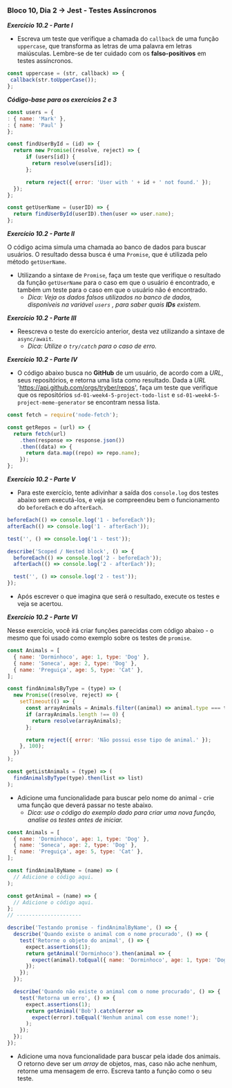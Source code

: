### Bloco 10, Dia 2 -> Jest - Testes Assíncronos

_**Exercício 10.2 - Parte I**_

 - Escreva um teste que verifique a chamada do `callback` de uma função `uppercase`, que transforma as letras de uma palavra em letras maiúsculas. Lembre-se de ter cuidado com os **falso-positivos** em testes assíncronos.

```javascript
const uppercase = (str, callback) => {
 callback(str.toUpperCase());
};
```


_**Código-base para os exercícios 2 e 3**_
```javascript
const users = {
: { name: 'Mark' },
: { name: 'Paul' }
};

const findUserById = (id) => {
  return new Promise((resolve, reject) => {
      if (users[id]) {
        return resolve(users[id]);
      };

      return reject({ error: 'User with ' + id + ' not found.' });
  });
};

const getUserName = (userID) => {
  return findUserById(userID).then(user => user.name);
};
```

_**Exercício 10.2 - Parte II**_

O código acima simula uma chamada ao banco de dados para buscar usuários. O resultado dessa busca é uma `Promise`, que é utilizada pelo método `getUserName`.

 - Utilizando a sintaxe de `Promise`, faça um teste que verifique o resultado da função `getUserName` para o caso em que o usuário é encontrado, e também um teste para o caso em que o usuário não é encontrado.
     - _Dica: Veja os dados falsos utilizados no banco de dados, disponíveis na variável `users` , para saber quais **IDs** existem._


_**Exercício 10.2 - Parte III**_

 - Reescreva o teste do exercício anterior, desta vez utilizando a sintaxe de `async/await`.
     - _Dica: Utilize o `try/catch` para o caso de erro._


_**Exercício 10.2 - Parte IV**_

 - O código abaixo busca no **GitHub** de um usuário, de acordo com a _URL_, seus repositórios, e retorna uma lista como resultado. Dada a _URL_ 'https://api.github.com/orgs/tryber/repos', faça um teste que verifique que os repositórios `sd-01-week4-5-project-todo-list` e `sd-01-week4-5-project-meme-generator` se encontram nessa lista.

```javascript
const fetch = require('node-fetch');

const getRepos = (url) => {
  return fetch(url)
    .then(response => response.json())
    .then((data) => {
      return data.map((repo) => repo.name);
    });
};
```


_**Exercício 10.2 - Parte V**_

 - Para este exercício, tente adivinhar a saída dos `console.log` dos testes abaixo sem executá-los, e veja se compreendeu bem o funcionamento do `beforeEach` e do `afterEach`.

```javascript
beforeEach(() => console.log('1 - beforeEach'));
afterEach(() => console.log('1 - afterEach'));

test('', () => console.log('1 - test'));

describe('Scoped / Nested block', () => {
  beforeEach(() => console.log('2 - beforeEach'));
  afterEach(() => console.log('2 - afterEach'));

  test('', () => console.log('2 - test'));
});
```

 - Após escrever o que imagina que será o resultado, execute os testes e veja se acertou.

_**Exercício 10.2 - Parte VI**_

Nesse exercício, você irá criar funções parecidas com código abaixo - o mesmo que foi usado como exemplo sobre os testes de `promise`.

```javascript
const Animals = [
  { name: 'Dorminhoco', age: 1, type: 'Dog' },
  { name: 'Soneca', age: 2, type: 'Dog' },
  { name: 'Preguiça', age: 5, type: 'Cat' },
];

const findAnimalsByType = (type) => (
  new Promise((resolve, reject) => {
    setTimeout(() => {
      const arrayAnimals = Animals.filter((animal) => animal.type === type);
      if (arrayAnimals.length !== 0) {
        return resolve(arrayAnimals);
      };

      return reject({ error: 'Não possui esse tipo de animal.' });
    }, 100);
  })
);

const getListAnimals = (type) => (
  findAnimalsByType(type).then(list => list)
);
```

 - Adicione uma funcionalidade para buscar pelo nome do animal - crie uma função que deverá passar no teste abaixo.
     - _Dica: use o código do exemplo dado para criar uma nova função, analise os testes antes de iniciar._

```javascript
const Animals = [
  { name: 'Dorminhoco', age: 1, type: 'Dog' },
  { name: 'Soneca', age: 2, type: 'Dog' },
  { name: 'Preguiça', age: 5, type: 'Cat' },
];

const findAnimalByName = (name) => (
  // Adicione o código aqui.
);

const getAnimal = (name) => {
  // Adicione o código aqui.
};
// ---------------------

describe('Testando promise - findAnimalByName', () => {
  describe('Quando existe o animal com o nome procurado', () => {
    test('Retorne o objeto do animal', () => {
      expect.assertions(1);
      return getAnimal('Dorminhoco').then(animal => {
        expect(animal).toEqual({ name: 'Dorminhoco', age: 1, type: 'Dog' });
      });
    });
  });

  describe('Quando não existe o animal com o nome procurado', () => {
    test('Retorna um erro', () => {
      expect.assertions(1);
      return getAnimal('Bob').catch(error =>
        expect(error).toEqual('Nenhum animal com esse nome!');
      );
    });
  });
});
```

 - Adicione uma nova funcionalidade para buscar pela idade dos animais. O retorno deve ser um _array_ de objetos, mas, caso não ache nenhum, retorne uma mensagem de erro. Escreva tanto a função como o seu teste.
